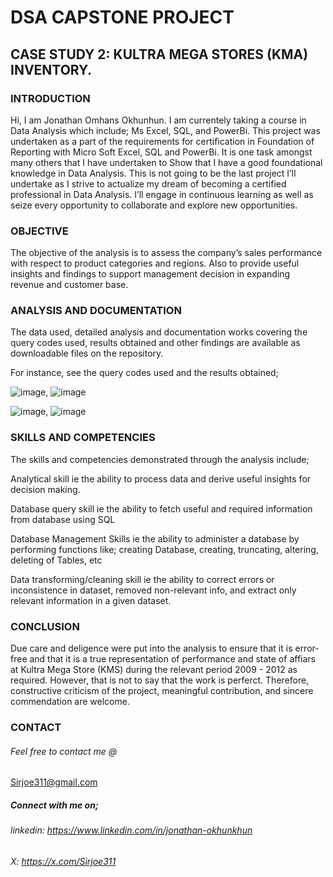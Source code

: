 # DSA CAPSTONE PROJECT
## CASE STUDY 2: KULTRA MEGA STORES (KMA) INVENTORY.

### INTRODUCTION
Hi, I am Jonathan Omhans Okhunhun.
I am currentely taking a course in Data Analysis which include; Ms Excel, SQL, and PowerBi.
This project was undertaken as a part of the requirements for certification in Foundation of Reporting with Micro Soft Excel, SQL and PowerBi.
It is one task amongst many others that I have undertaken to Show that I have a good foundational knowledge in Data Analysis.
This is not going to be the last project I’ll undertake as I strive to actualize my dream of becoming a certified professional in Data Analysis.
I’ll engage in continuous learning as well as seize every opportunity to collaborate and explore new opportunities.

### OBJECTIVE
The objective of the analysis is to assess the company’s sales performance with respect to product categories and regions.
Also to provide useful insights and findings to support management decision in expanding revenue and customer base.

### ANALYSIS AND DOCUMENTATION
The data used, detailed analysis and documentation works covering the query codes used, results obtained and other findings are available as downloadable files on the repository.

For instance, see the query codes used and the results obtained;

![image](https://github.com/user-attachments/assets/a382463b-b1fe-4442-a654-e9fb46c24559),  ![image](https://github.com/user-attachments/assets/efa98078-f40e-4e3f-82f8-651422883963)

![image](https://github.com/user-attachments/assets/e59d13ba-1917-4711-893d-ddea77d36d8e),  ![image](https://github.com/user-attachments/assets/d2162895-3741-423c-a6a3-010fbbd8b3a2)

### SKILLS AND COMPETENCIES
The skills and competencies demonstrated through the analysis include;

Analytical skill ie the ability to process data and derive useful insights for decision making.

Database query skill ie the ability to fetch useful and required information from database using SQL

Database Management Skills ie the ability to administer a database by performing functions like; creating Database, creating, truncating, altering, deleting of Tables, etc 

Data transforming/cleaning skill ie the ability to correct errors or inconsistence in dataset, removed non-relevant info, and extract only relevant information in a given dataset.

### CONCLUSION
Due care and deligence were put into the analysis to ensure that it is error-free and that it is a true representation of performance and state of affiars at Kultra Mega Store (KMS) during the relevant period 2009 - 2012 as required.
However, that is not to say that the work is perferct. Therefore, constructive criticism of the project, meaningful contribution, and sincere commendation are welcome.

### CONTACT
###### Feel free to contact me @
Sirjoe311@gmail.com

##### Connect with me on;
###### linkedin:  https://www.linkedin.com/in/jonathan-okhunkhun
###### X: https://x.com/Sirjoe311


